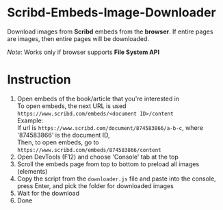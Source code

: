 # Scribd-Embeds-Image-Downloader
Download images from **Scribd** embeds from the **browser**. If entire pages are images, then entire pages will be downloaded.

*Note*: Works only if browser supports **File System API**

# Instruction
1. Open embeds of the book/article that you're interested in \
To open embeds, the next URL is used `https://www.scribd.com/embeds/<document ID>/content` \
Example: \
If url is `https://www.scribd.com/document/874583866/a-b-c`, where '874583866' is the document ID, \
Then, to open embeds, go to `https://www.scribd.com/embeds/874583866/content`
3. Open DevTools (F12) and choose 'Console' tab at the top
4. Scroll the embeds page from top to bottom to preload all images (elements)
5. Copy the script from the `downloader.js` file and paste into the console, press Enter, and pick the folder for downloaded images
6. Wait for the download
7. Done
